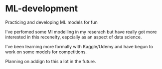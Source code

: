 # ML-development
Practicing and developing ML models for fun

I've perfomed some Ml modelling in my reserach but have really got more interested in this recenelty, espcially as an aspect of data science.

I've been learning more formally with Kaggle/Udemy and have begun to work on some models for competitions.

Planning on addign to this a lot in the future. 

